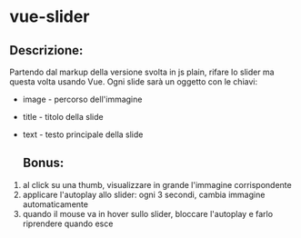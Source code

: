# vue-slider

## Descrizione:
Partendo dal markup della versione svolta in js plain, rifare lo slider ma questa volta usando Vue. Ogni slide sarà un oggetto con le chiavi:
- image - percorso dell'immagine
- title - titolo della slide
- text - testo principale della slide

  ## Bonus:
1. al click su una thumb, visualizzare in grande l'immagine corrispondente
2. applicare l'autoplay allo slider: ogni 3 secondi, cambia immagine automaticamente
3. quando il mouse va in hover sullo slider, bloccare l'autoplay e farlo riprendere quando esce
